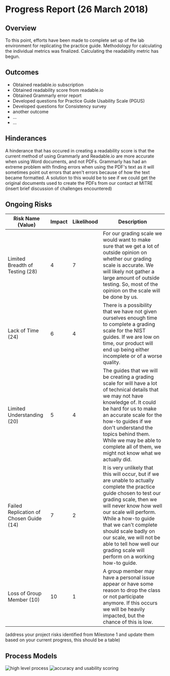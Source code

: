 # Progress Report (26 March 2018)
## Overview
To this point, efforts have been made to complete set up of the lab environment for replicating the practice guide. Methodology for calculating the individual metrics was finalized. Calculating the readability metric has begun.

## Outcomes

* Obtained readable.io subscription
* Obtained readability score from readable.io
* Obtained Grammarly error report
* Developed questions for Practice Guide Usability Scale (PGUS)
* Developed questions for Consistency survey
* another outcome
* ...
* ...

## Hinderances
A hinderance that has occured in creating a readability score is that the current method of using Grammarly and Readable.io are more accurate when using Word documents, and not PDFs. Grammarly has had an extreme problem with finding errors when using the PDF's text as it will sometimes point out errors that aren't errors because of how the text became formatted. A solution to this would be to see if we could get the original documents used to create the PDFs from our contact at MITRE
(insert brief discussion of challenges encountered)

## Ongoing Risks
|Risk Name (Value)      |Impact |Likelihood |Description |
|-----------------------|-------|-----------|------------|
|Limited Breadth of Testing (28)| 4 | 7 | For our grading scale we would want to make sure that we get a lot of outside opinion on whether our grading scale is accurate. We will likely not gather a large amount of outside testing. So, most of the opinion on the scale will be done by us. |
|Lack of Time (24)| 6 | 4 | There is a possibility that we have not given ourselves enough time to complete a grading scale for the NIST guides. If we are low on time, our product will end up being either incomplete or of a worse quality. |
|Limited Understanding (20)| 5 | 4 | The guides that we will be creating a grading scale for will have a lot of technical details that we may not have knowledge of. It could be hard for us to make an accurate scale for the how-to guides if we don't understand the topics behind them. While we may be able to complete all of them, we might not know what we actually did. |
|Failed Replication of Chosen Guide (14)| 7 | 2 | It is very unlikely that this will occur, but if we are unable to actually complete the practice guide chosen to test our grading scale, then we will never know how well our scale will perform. While a how-to guide that we can't complete should scale badly on our scale, we will not be able to tell how well our grading scale will perform on a working how-to guide. |
|Loss of Group Member (10) | 10 | 1 | A group member may have a personal issue appear or have some reason to drop the class or not participate anymore. If this occurs we will be heavily impacted, but the chance of this is low. |
(address your project risks identified from Milestone 1 and update them based on your current progress, this should be a table)

## Process Models
![high level process](https://www.lucidchart.com/publicSegments/view/d0fc3e21-85ff-4061-9ac5-3595a727c7bd/image.png)
![accuracy and usability scoring](https://www.lucidchart.com/publicSegments/view/2ba47a44-c7ce-48e0-bac1-b39a6b126714/image.png)
